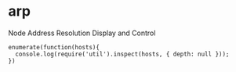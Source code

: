 # arp
Node Address Resolution Display and Control

```
enumerate(function(hosts){
  console.log(require('util').inspect(hosts, { depth: null }));
})
```
